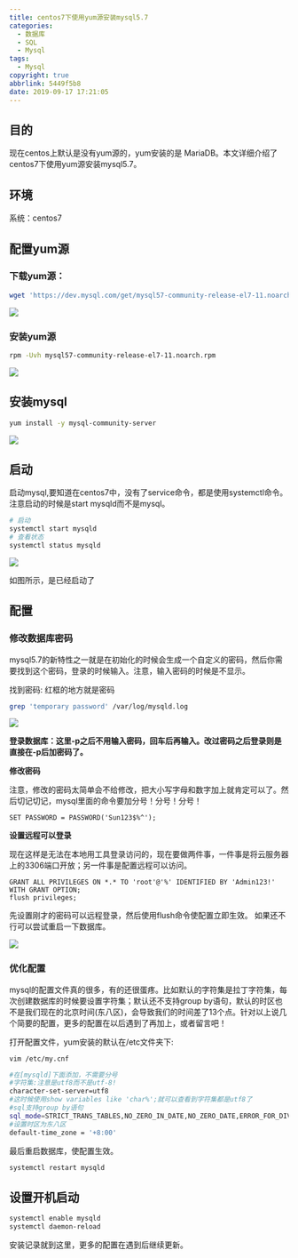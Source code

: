 ```yaml
---
title: centos7下使用yum源安装mysql5.7
categories:
  - 数据库
  - SQL
  - Mysql
tags:
  - Mysql
copyright: true
abbrlink: 5449f5b8
date: 2019-09-17 17:21:05
---
```


## 目的

现在centos上默认是没有yum源的，yum安装的是 MariaDB。本文详细介绍了centos7下使用yum源安装mysql5.7。



## 环境

系统：centos7

<!--more-->



## 配置yum源

### 下载yum源：

```bash
wget 'https://dev.mysql.com/get/mysql57-community-release-el7-11.noarch.rpm'
```

![](1.png)

### 安装yum源

```bash
rpm -Uvh mysql57-community-release-el7-11.noarch.rpm
```

![](2.png)

## 安装mysql

```bash
yum install -y mysql-community-server
```

![](3.png)

## 启动

启动mysql,要知道在centos7中，没有了service命令，都是使用systemctl命令。注意启动的时候是start mysqld而不是mysql。

```bash
# 启动
systemctl start mysqld
# 查看状态
systemctl status mysqld
```

![](4.png)

如图所示，是已经启动了

## 配置

### 修改数据库密码

mysql5.7的新特性之一就是在初始化的时候会生成一个自定义的密码，然后你需要找到这个密码，登录的时候输入。注意，输入密码的时候是不显示。

找到密码: 红框的地方就是密码

```bash
grep 'temporary password' /var/log/mysqld.log
```

![](5.png)

**登录数据库：这里-p之后不用输入密码，回车后再输入。改过密码之后登录则是直接在-p后加密码了。**

**修改密码**

注意，修改的密码太简单会不给修改，把大小写字母和数字加上就肯定可以了。然后切记切记，mysql里面的命令要加分号！分号！分号！

```mysql
SET PASSWORD = PASSWORD('Sun123$%^');
```

**设置远程可以登录**

现在这样是无法在本地用工具登录访问的，现在要做两件事，一件事是将云服务器上的3306端口开放；另一件事是配置远程可以访问。

```mysql
GRANT ALL PRIVILEGES ON *.* TO 'root'@'%' IDENTIFIED BY 'Admin123!' WITH GRANT OPTION;
flush privileges;
```

先设置刚才的密码可以远程登录，然后使用flush命令使配置立即生效。
如果还不行可以尝试重启一下数据库。

![](6.png)

### 优化配置

mysql的配置文件真的很多，有的还很蛋疼。比如默认的字符集是拉丁字符集，每次创建数据库的时候要设置字符集；默认还不支持group by语句，默认的时区也不是我们现在的北京时间(东八区)，会导致我们的时间差了13个点。针对以上说几个简要的配置，更多的配置在以后遇到了再加上，或者留言吧！

打开配置文件，yum安装的默认在/etc文件夹下:

```bash
vim /etc/my.cnf

#在[mysqld]下面添加，不需要分号
#字符集:注意是utf8而不是utf-8!
character-set-server=utf8
#这时候使用show variables like 'char%';就可以查看到字符集都是utf8了
#sql支持group by语句
sql_mode=STRICT_TRANS_TABLES,NO_ZERO_IN_DATE,NO_ZERO_DATE,ERROR_FOR_DIVISION_BY_ZERO,NO_AUTO_CREATE_USER,NO_ENGINE_SUBSTITUTION
#设置时区为东八区
default-time_zone = '+8:00'
```

最后重启数据库，使配置生效。

```bash
systemctl restart mysqld
```

## **设置开机启动**

```bash
systemctl enable mysqld
systemctl daemon-reload
```

安装记录就到这里，更多的配置在遇到后继续更新。